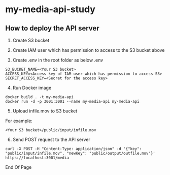 # my-media-api-study

## How to deploy the API server

1. Create S3 bucket

2. Create IAM user which has permission to access to the S3 bucket above

3. Create .env in the root folder as below
.env
```
S3_BUCKET_NAME=<Your S3 bucket>
ACCESS_KEY=<Access key of IAM user which has permission to access S3>
SECRET_ACCESS_KEY=<Secret for the access key>
```

4. Run Docker image

```
docker build . -t my-media-api
docker run -d -p 3001:3001 --name my-media-api my-media-api
```

5. Upload infile.mov to S3 bucket

For example: 
```
<Your S3 bucket>/public/input/infile.mov
```

6. Send POST request to the API server

```
curl -X POST -H "Content-Type: application/json" -d '{"key": "public/input/infile.mov", "newKey": "public/output/outfile.mov"}' https://localhost:3001/media
```

End Of Page